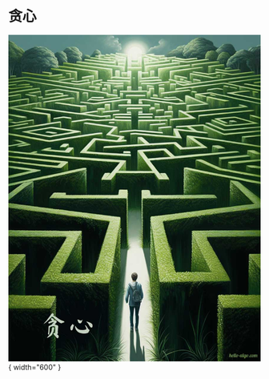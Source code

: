 # 贪心

<div class="center-table" markdown>

![贪心](../assets/covers/chapter_greedy.jpg){ width="600" }

</div>
